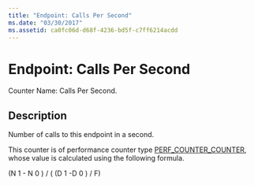 ```yaml
---
title: "Endpoint: Calls Per Second"
ms.date: "03/30/2017"
ms.assetid: ca0fc06d-d68f-4236-bd5f-c7ff6214acdd
---
```

# Endpoint: Calls Per Second
Counter Name: Calls Per Second.  
  
## Description  
 Number of calls to this endpoint in a second.  
  
 This counter is of performance counter type [PERF_COUNTER_COUNTER](https://go.microsoft.com/fwlink/?LinkID=94649), whose value is calculated using the following formula.  
  
 (N 1 - N 0 ) / ( (D 1 -D 0 ) / F)
